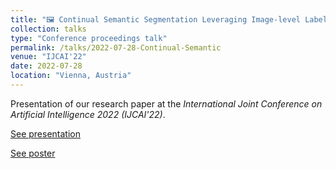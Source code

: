 ```yaml
---
title: "🖼️ Continual Semantic Segmentation Leveraging Image-level Labels and Rehearsal"
collection: talks
type: "Conference proceedings talk"
permalink: /talks/2022-07-28-Continual-Semantic
venue: "IJCAI'22"
date: 2022-07-28
location: "Vienna, Austria"
---
```

Presentation of our research paper at the <i>International Joint Conference on Artificial Intelligence 2022 (IJCAI'22)</i>.

[See presentation](https://drive.google.com/file/d/1vOx9zlSLyMU1ApGk43dOHQvAdEjDcBty/view?usp=sharing)

[See poster](https://drive.google.com/file/d/1BvKb-kNL6mdPwa99_qsuR9deIyYjakk8/view?usp=sharing)
